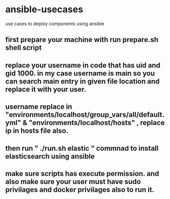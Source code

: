 # ansible-usecases
use cases to deploy components using ansible

## first prepare your machine with run prepare.sh shell script

## replace your username in code that has uid and gid 1000. in my case username is main so you can search main entry in given file location and replace it with your user.

## username replace in "environments/localhost/group_vars/all/default.yml" &  "environments/localhost/hosts" , replace ip in hosts file also.

## then run " ./run.sh elastic " commnad to install elasticsearch using ansible

## make sure scripts has execute permission. and also make sure your user must have sudo privilages and docker privilages also to run it.
